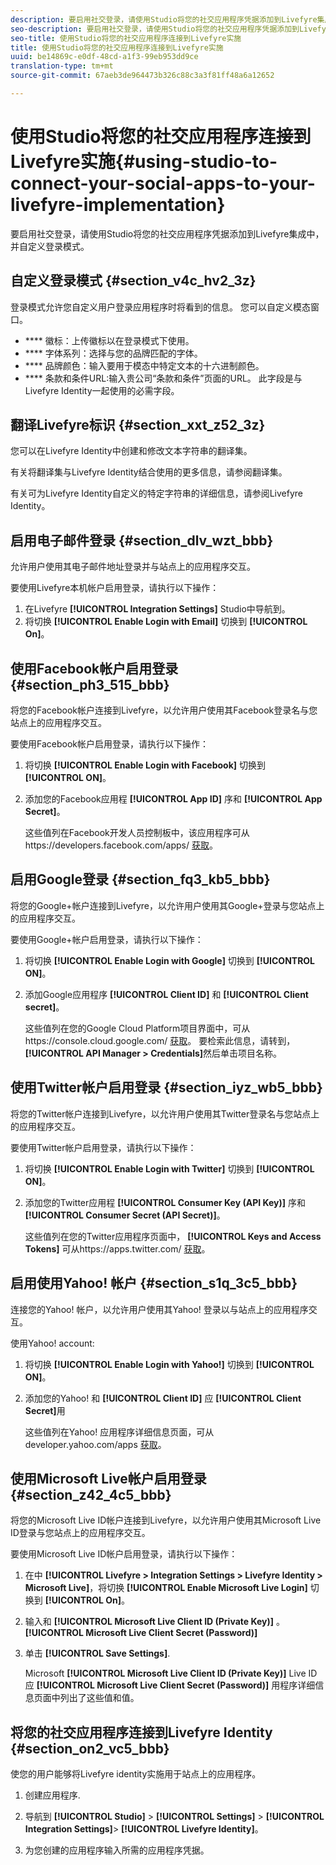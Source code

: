 ```yaml
---
description: 要启用社交登录，请使用Studio将您的社交应用程序凭据添加到Livefyre集成中，并自定义登录模式。
seo-description: 要启用社交登录，请使用Studio将您的社交应用程序凭据添加到Livefyre集成中，并自定义登录模式。
seo-title: 使用Studio将您的社交应用程序连接到Livefyre实施
title: 使用Studio将您的社交应用程序连接到Livefyre实施
uuid: be14869c-e0df-48cd-a1f3-99eb953dd9ce
translation-type: tm+mt
source-git-commit: 67aeb3de964473b326c88c3a3f81ff48a6a12652

---
```



# 使用Studio将您的社交应用程序连接到Livefyre实施{#using-studio-to-connect-your-social-apps-to-your-livefyre-implementation}

要启用社交登录，请使用Studio将您的社交应用程序凭据添加到Livefyre集成中，并自定义登录模式。

## 自定义登录模式 {#section_v4c_hv2_3z}

登录模式允许您自定义用户登录应用程序时将看到的信息。 您可以自定义模态窗口。

* **** 徽标：上传徽标以在登录模式下使用。
* **** 字体系列：选择与您的品牌匹配的字体。
* **** 品牌颜色：输入要用于模态中特定文本的十六进制颜色。
* **** 条款和条件URL:输入贵公司“条款和条件”页面的URL。 此字段是与Livefyre Identity一起使用的必需字段。

## 翻译Livefyre标识 {#section_xxt_z52_3z}

您可以在Livefyre Identity中创建和修改文本字符串的翻译集。

有关将翻译集与Livefyre Identity结合使用的更多信息，请参阅翻译集。

有关可为Livefyre Identity自定义的特定字符串的详细信息，请参阅Livefyre Identity。

## 启用电子邮件登录 {#section_dlv_wzt_bbb}

允许用户使用其电子邮件地址登录并与站点上的应用程序交互。

要使用Livefyre本机帐户启用登录，请执行以下操作：

1. 在Livefyre **[!UICONTROL Integration Settings]** Studio中导航到。
1. 将切换 **[!UICONTROL Enable Login with Email]** 切换到 **[!UICONTROL On]**。

## 使用Facebook帐户启用登录 {#section_ph3_515_bbb}

将您的Facebook帐户连接到Livefyre，以允许用户使用其Facebook登录名与您站点上的应用程序交互。

要使用Facebook帐户启用登录，请执行以下操作：

1. 将切换 **[!UICONTROL Enable Login with Facebook]** 切换到 **[!UICONTROL ON]**。

1. 添加您的Facebook应用程 **[!UICONTROL App ID]** 序和 **[!UICONTROL App Secret]**。

   这些值列在Facebook开发人员控制板中，该应用程序可从https://developers.facebook.com/apps/ [获取](https://developers.facebook.com/apps/675503539257343/dashboard/)。

## 启用Google登录 {#section_fq3_kb5_bbb}

将您的Google+帐户连接到Livefyre，以允许用户使用其Google+登录与您站点上的应用程序交互。

要使用Google+帐户启用登录，请执行以下操作：

1. 将切换 **[!UICONTROL Enable Login with Google]** 切换到 **[!UICONTROL ON]**。

1. 添加Google应用程序 **[!UICONTROL Client ID]** 和 **[!UICONTROL Client secret]**。

   这些值列在您的Google Cloud Platform项目界面中，可从https://console.cloud.google.com/ [获取](https://console.cloud.google.com/apis/library)。 要检索此信息，请转到， **[!UICONTROL API Manager > Credentials]**&#x200B;然后单击项目名称。

## 使用Twitter帐户启用登录 {#section_iyz_wb5_bbb}

将您的Twitter帐户连接到Livefyre，以允许用户使用其Twitter登录名与您站点上的应用程序交互。

要使用Twitter帐户启用登录，请执行以下操作：

1. 将切换 **[!UICONTROL Enable Login with Twitter]** 切换到 **[!UICONTROL ON]**。

1. 添加您的Twitter应用程 **[!UICONTROL Consumer Key (API Key)]** 序和 **[!UICONTROL Consumer Secret (API Secret)]**。

   这些值列在您的Twitter应用程序页面中， **[!UICONTROL Keys and Access Tokens]** 可从https://apps.twitter.com/ [获取](https://apps.twitter.com/)。

## 启用使用Yahoo! 帐户 {#section_s1q_3c5_bbb}

连接您的Yahoo! 帐户，以允许用户使用其Yahoo! 登录以与站点上的应用程序交互。

使用Yahoo! account:

1. 将切换 **[!UICONTROL Enable Login with Yahoo!]** 切换到 **[!UICONTROL ON]**。

1. 添加您的Yahoo! 和 **[!UICONTROL Client ID]** 应 **[!UICONTROL Client Secret]**&#x200B;用

   这些值列在Yahoo! 应用程序详细信息页面，可从developer.yahoo.com/apps [获取](https://developer.yahoo.com/apps)。

## 使用Microsoft Live帐户启用登录 {#section_z42_4c5_bbb}

将您的Microsoft Live ID帐户连接到Livefyre，以允许用户使用其Microsoft Live ID登录与您站点上的应用程序交互。

要使用Microsoft Live ID帐户启用登录，请执行以下操作：

1. 在中 **[!UICONTROL Livefyre > Integration Settings > Livefyre Identity > Microsoft Live]**，将切换 **[!UICONTROL Enable Microsoft Live Login]** 切换到 **[!UICONTROL On]**。

1. 输入和 **[!UICONTROL Microsoft Live Client ID (Private Key)]** 。 **[!UICONTROL Microsoft Live Client Secret (Password)]**

1. 单击 **[!UICONTROL Save Settings]**.

   Microsoft **[!UICONTROL Microsoft Live Client ID (Private Key)]** Live ID应 **[!UICONTROL Microsoft Live Client Secret (Password)]** 用程序详细信息页面中列出了这些值和值。

## 将您的社交应用程序连接到Livefyre Identity {#section_on2_vc5_bbb}

使您的用户能够将Livefyre identity实施用于站点上的应用程序。

1. 创建应用程序.
1. 导航到 **[!UICONTROL Studio]** &gt; **[!UICONTROL Settings]** &gt; **[!UICONTROL Integration Settings]**&gt; **[!UICONTROL Livefyre Identity]**。

1. 为您创建的应用程序输入所需的应用程序凭据。